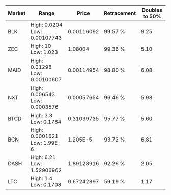 | Market | Range | Price| Retracement | Doubles to 50% |
| --- | --- | --- | --- | --- |
| BLK | High: 0.0204<br />Low: 0.00107743 | 0.00116092 | 99.57 % | 9.25 |
| ZEC | High: 10<br />Low: 1.023 | 1.08004 | 99.36 % | 5.10 |
| MAID | High: 0.01298<br />Low: 0.00100607 | 0.00114954 | 98.80 % | 6.08 |
| NXT | High: 0.006543<br />Low: 0.0003576 | 0.00057654 | 96.46 % | 5.98 |
| BTCD | High: 3.3<br />Low: 0.1784 | 0.31039735 | 95.77 % | 5.60 |
| BCN | High: 0.0001621<br />Low: 1.99E-6 | 1.205E-5 | 93.72 % | 6.81 |
| DASH | High: 6.21<br />Low: 1.52906962 | 1.89128916 | 92.26 % | 2.05 |
| LTC | High: 1.4<br />Low: 0.1708 | 0.67242897 | 59.19 % | 1.17 |
